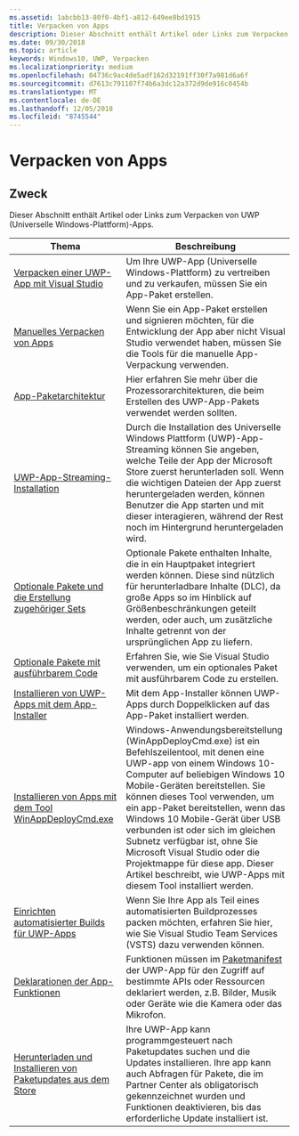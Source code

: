 ```yaml
---
ms.assetid: 1abcbb13-80f0-4bf1-a812-649ee8bd1915
title: Verpacken von Apps
description: Dieser Abschnitt enthält Artikel oder Links zum Verpacken von UWP (Universelle Windows-Plattform)-Apps.
ms.date: 09/30/2018
ms.topic: article
keywords: Windows10, UWP, Verpacken
ms.localizationpriority: medium
ms.openlocfilehash: 04736c9ac4de5adf162d32191ff30f7a981d6a6f
ms.sourcegitcommit: d7613c791107f74b6a3dc12a372d9de916c0454b
ms.translationtype: MT
ms.contentlocale: de-DE
ms.lasthandoff: 12/05/2018
ms.locfileid: "8745544"
---
```

# <a name="packaging-apps"></a>Verpacken von Apps


## <a name="purpose"></a>Zweck

Dieser Abschnitt enthält Artikel oder Links zum Verpacken von UWP (Universelle Windows-Plattform)-Apps.

| Thema | Beschreibung |
|-------|-------------|
| [Verpacken einer UWP-App mit Visual Studio](packaging-uwp-apps.md) | Um Ihre UWP-App (Universelle Windows-Plattform) zu vertreiben und zu verkaufen, müssen Sie ein App-Paket erstellen. |
| [Manuelles Verpacken von Apps](manual-packaging-root.md) | Wenn Sie ein App-Paket erstellen und signieren möchten, für die Entwicklung der App aber nicht Visual Studio verwendet haben, müssen Sie die Tools für die manuelle App-Verpackung verwenden. |
| [App-Paketarchitektur](device-architecture.md) | Hier erfahren Sie mehr über die Prozessorarchitekturen, die beim Erstellen des UWP-App-Pakets verwendet werden sollten. |
| [UWP-App-Streaming-Installation](streaming-install.md) | Durch die Installation des Universelle Windows Plattform (UWP)-App-Streaming können Sie angeben, welche Teile der App der Microsoft Store zuerst herunterladen soll. Wenn die wichtigen Dateien der App zuerst heruntergeladen werden, können Benutzer die App starten und mit dieser interagieren, während der Rest noch im Hintergrund heruntergeladen wird. |
| [Optionale Pakete und die Erstellung zugehöriger Sets](optional-packages.md) | Optionale Pakete enthalten Inhalte, die in ein Hauptpaket integriert werden können. Diese sind nützlich für herunterladbare Inhalte (DLC), da große Apps so im Hinblick auf Größenbeschränkungen geteilt werden, oder auch, um zusätzliche Inhalte getrennt von der ursprünglichen App zu liefern. |
| [Optionale Pakete mit ausführbarem Code](optional-packages-with-executable-code.md) | Erfahren Sie, wie Sie Visual Studio verwenden, um ein optionales Paket mit ausführbarem Code zu erstellen. |
| [Installieren von UWP-Apps mit dem App-Installer](appinstaller-root.md) | Mit dem App-Installer können UWP-Apps durch Doppelklicken auf das App-Paket installiert werden. |
| [Installieren von Apps mit dem Tool WinAppDeployCmd.exe](install-universal-windows-apps-with-the-winappdeploycmd-tool.md) | Windows-Anwendungsbereitstellung (WinAppDeployCmd.exe) ist ein Befehlszeilentool, mit denen eine UWP-app von einem Windows 10-Computer auf beliebigen Windows 10 Mobile-Geräten bereitstellen. Sie können dieses Tool verwenden, um ein app-Paket bereitstellen, wenn das Windows 10 Mobile-Gerät über USB verbunden ist oder sich im gleichen Subnetz verfügbar ist, ohne Sie Microsoft Visual Studio oder die Projektmappe für diese app. Dieser Artikel beschreibt, wie UWP-Apps mit diesem Tool installiert werden. |
| [Einrichten automatisierter Builds für UWP-Apps](auto-build-package-uwp-apps.md) | Wenn Sie Ihre App als Teil eines automatisierten Buildprozesses packen möchten, erfahren Sie hier, wie Sie Visual Studio Team Services (VSTS) dazu verwenden können. |
| [Deklarationen der App-Funktionen](app-capability-declarations.md) | Funktionen müssen im [Paketmanifest](https://msdn.microsoft.com/library/windows/apps/BR211474) der UWP-App für den Zugriff auf bestimmte APIs oder Ressourcen deklariert werden, z.B. Bilder, Musik oder Geräte wie die Kamera oder das Mikrofon. |
| [Herunterladen und Installieren von Paketupdates aus dem Store](self-install-package-updates.md) | Ihre UWP-App kann programmgesteuert nach Paketupdates suchen und die Updates installieren. Ihre app kann auch Abfragen für Pakete, die im Partner Center als obligatorisch gekennzeichnet wurden und Funktionen deaktivieren, bis das erforderliche Update installiert ist.  |
